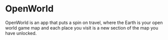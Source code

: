 # OpenWorld
OpenWorld is an app that puts a spin on travel, where the Earth is your open world game map and each place you visit is a new section of the map you have unlocked.
